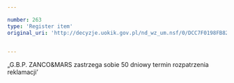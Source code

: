 ```yaml
---

number: 263
type: 'Register item'
original_uri: 'http://decyzje.uokik.gov.pl/nd_wz_um.nsf/0/DCC7F0198FB828BDC12572DD003294B3?OpenDocument'


---
```


„G.B.P. ZANCO&amp;MARS zastrzega sobie 50 dniowy termin rozpatrzenia reklamacji’
